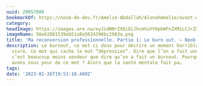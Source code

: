 ```yaml
---
uuid: 20057888
bookmarkOf: https://noob-de-dev.fr/Amelie-Abdallah/AlonahAmelie/avant-d-etre-dev/ma-reconversion-professionnelle-partie-1-le-burn-out/
category:
headImage: https://images.are.na/eyJidWNrZXQiOiJhcmVuYV9pbWFnZXMiLCJrZXkiOiIyMDA1Nzg4OC9vcmlnaW5hbF81NmU2MjA4MTUzOWFiNTFhOGE1NjI0Mzk2YmMyOTgzYS5wbmciLCJlZGl0cyI6eyJyZXNpemUiOnsid2lkdGgiOjEyMDAsImhlaWdodCI6MTIwMCwiZml0IjoiaW5zaWRlIiwid2l0aG91dEVubGFyZ2VtZW50Ijp0cnVlfSwid2VicCI6eyJxdWFsaXR5Ijo5MH0sImpwZWciOnsicXVhbGl0eSI6OTB9LCJyb3RhdGUiOm51bGx9fQ==?bc=0
imageName: 56e62081539ab51a8a5624396bc2983a.png
title: 'Ma reconversion professionnelle. Partie 1: Le burn out. – Noob De Dev'
description: Le burnout, ce mot ci doux pour décrire un moment horrible que l’on peut
  vivre. Ce mot qui cache le mot “dépression”. Dire que l’on a fait une dépression,
  c’est beaucoup moins vendeur que dire qu’on a fait un burnout. Pourquoi ? Pourquoi
  avons nous peur de ce mot ? Alors que la santé mentale fait pa…
tags:
date: '2023-01-26T19:53:10.400Z'
---
```

